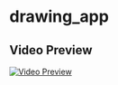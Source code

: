 # drawing_app

## Video Preview

[![Video Preview](https://www.youtube.com/watch?v=cD_MHHjVy3E&ab_channel=VictorCuerdo)](https://youtu.be/cD_MHHjVy3E)
